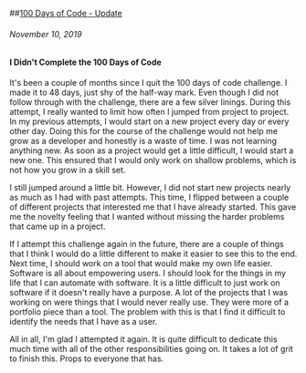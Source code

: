 ##[100 Days of Code - Update](/post/2_100_days)
###### November 10, 2019

#### I Didn't Complete the 100 Days of Code

It's been a couple of months since I quit the 100 days of code challenge. I made
it to 48 days, just shy of the half-way mark. Even though I did not follow
through with the challenge, there are a few silver linings. During this attempt,
I really wanted to limit how often I jumped from project to project. In my
previous attempts, I would start on a new project every day or every other day.
Doing this for the course of the challenge would not help me grow as a developer
and honestly is a waste of time. I was not learning anything new. As soon as a
project would get a little difficult, I would start a new one. This ensured that
I would only work on shallow problems, which is not how you grow in a skill set.

I still jumped around a little bit. However, I did not start new projects nearly
as much as I had with past attempts. This time, I flipped between a couple of
different projects that interested me that I have already started. This gave me
the novelty feeling that I wanted without missing the harder problems that came
up in a project.

If I attempt this challenge again in the future, there are a couple of things
that I think I would do a little different to make it easier to see this to the
end. Next time, I should work on a tool that would make my own
life easier. Software is all about empowering users. I should look for the
things in my life that I can automate with software. It is a little difficult to
just work on software if it doesn't really have a purpose. A lot of the projects
that I was working on were things that I would never really use. They were more
of a portfolio piece than a tool. The problem with this is that I find it
difficult to identify the needs that I have as a user. 

All in all, I'm glad I attempted it again. It is quite difficult to dedicate
this much time with all of the other responsibilities going on. It takes a lot
of grit to finish this. Props to everyone that has.
